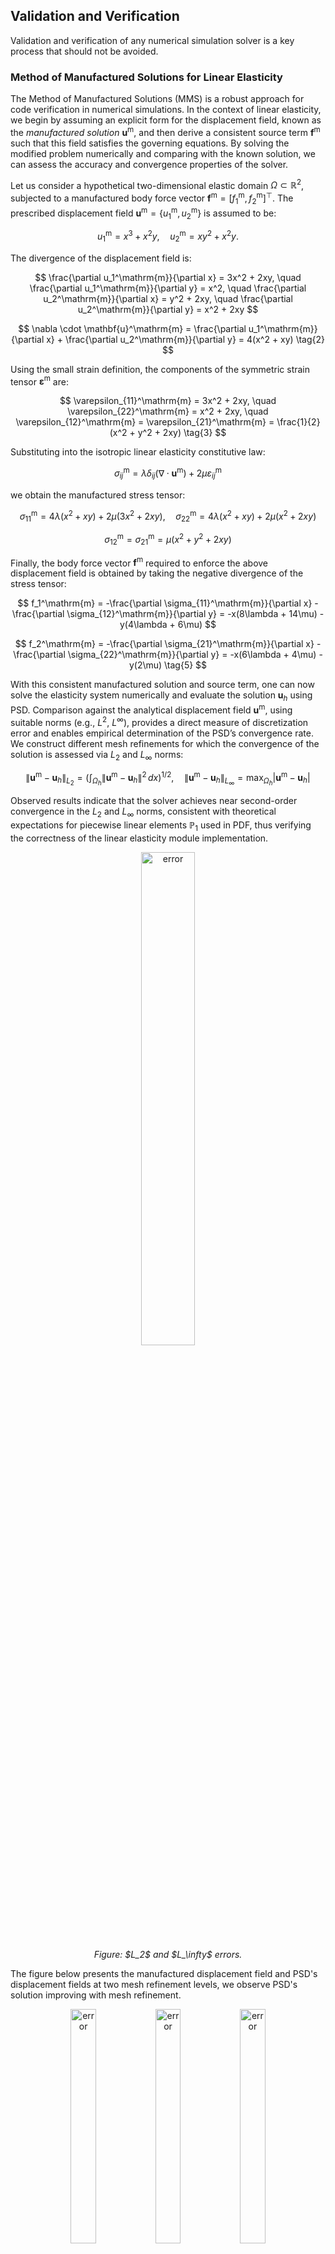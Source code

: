 ## Validation and Verification

Validation and verification of any numerical simulation solver is a key process that should not be avoided.

### Method of Manufactured Solutions for Linear Elasticity

The Method of Manufactured Solutions (MMS) is a robust approach for code verification in numerical simulations. In the context of linear elasticity, we begin by assuming an explicit form for the displacement field, known as the *manufactured solution* $\mathbf{u}^\mathrm{m}$, and then derive a consistent source term $\mathbf{f}^\mathrm{m}$ such that this field satisfies the governing equations. By solving the modified problem numerically and comparing with the known solution, we can assess the accuracy and convergence properties of the solver.

Let us consider a hypothetical two-dimensional elastic domain $\Omega \subset \mathbb{R}^2$, subjected to a manufactured body force vector $\mathbf{f}^\mathrm{m} = [f_1^\mathrm{m}, f_2^\mathrm{m}]^\top$. The prescribed displacement field $\mathbf{u}^\mathrm{m}=\{u_1^\mathrm{m},u_2^\mathrm{m}\}$ is assumed to be:

$$
u_1^\mathrm{m} = x^3 + x^2 y, \quad
u_2^\mathrm{m} = x y^2 + x^2 y. \tag{1}
$$

The divergence of the displacement field is:

$$
\frac{\partial u_1^\mathrm{m}}{\partial x} = 3x^2 + 2xy, \quad
\frac{\partial u_1^\mathrm{m}}{\partial y} = x^2, \quad
\frac{\partial u_2^\mathrm{m}}{\partial x} = y^2 + 2xy, \quad
\frac{\partial u_2^\mathrm{m}}{\partial y} = x^2 + 2xy
$$

$$
\nabla \cdot \mathbf{u}^\mathrm{m} = \frac{\partial u_1^\mathrm{m}}{\partial x} + \frac{\partial u_2^\mathrm{m}}{\partial y} = 4(x^2 + xy) \tag{2}
$$

Using the small strain definition, the components of the symmetric strain tensor $\boldsymbol{\varepsilon}^\mathrm{m}$ are:

$$
\varepsilon_{11}^\mathrm{m} = 3x^2 + 2xy, \quad
\varepsilon_{22}^\mathrm{m} = x^2 + 2xy, \quad
\varepsilon_{12}^\mathrm{m} = \varepsilon_{21}^\mathrm{m} = \frac{1}{2}(x^2 + y^2 + 2xy) \tag{3}
$$

Substituting into the isotropic linear elasticity constitutive law:

$$
\sigma_{ij}^\mathrm{m} = \lambda \delta_{ij} (\nabla \cdot \mathbf{u}^\mathrm{m}) + 2\mu \varepsilon_{ij}^\mathrm{m}
$$

we obtain the manufactured stress tensor:

$$
\sigma_{11}^\mathrm{m} = 4\lambda(x^2 + xy) + 2\mu(3x^2 + 2xy), \quad
\sigma_{22}^\mathrm{m} = 4\lambda(x^2 + xy) + 2\mu(x^2 + 2xy)
$$

$$
\sigma_{12}^\mathrm{m} = \sigma_{21}^\mathrm{m} = \mu(x^2 + y^2 + 2xy) \tag{4}
$$

Finally, the body force vector $\mathbf{f}^\mathrm{m}$ required to enforce the above displacement field is obtained by taking the negative divergence of the stress tensor:

$$
f_1^\mathrm{m} = -\frac{\partial \sigma_{11}^\mathrm{m}}{\partial x} - \frac{\partial \sigma_{12}^\mathrm{m}}{\partial y} = -x(8\lambda + 14\mu) - y(4\lambda + 6\mu)
$$

$$
f_2^\mathrm{m} = -\frac{\partial \sigma_{21}^\mathrm{m}}{\partial x} - \frac{\partial \sigma_{22}^\mathrm{m}}{\partial y} = -x(6\lambda + 4\mu) - y(2\mu) \tag{5}
$$

With this consistent manufactured solution and source term, one can now solve the elasticity system numerically and evaluate the solution $\mathbf{u}_h$ using PSD. Comparison against the analytical displacement field $\mathbf{u}^\mathrm{m}$, using suitable norms (e.g., $L^2$, $L^\infty$), provides a direct measure of discretization error and enables empirical determination of the PSD’s convergence rate. We construct different mesh refinements for which the convergence of the solution is assessed via $L_2$ and $L_\infty$ norms:

$$
\| \mathbf{u}^\mathrm{m} - \mathbf{u}_h \|_{L_2} = \left( \int_{\Omega_h} \| \mathbf{u}^\mathrm{m} - \mathbf{u}_h \|^2 \, dx \right)^{1/2}, \quad
\| \mathbf{u}^\mathrm{m} - \mathbf{u}_h \|_{L_\infty} = \max_{\Omega_h} | \mathbf{u}^\mathrm{m} - \mathbf{u}_h |
\tag{4}
$$

Observed results indicate that the solver achieves near second-order convergence in the $L_2$ and $L_\infty$ norms, consistent with theoretical expectations for piecewise linear elements $\mathbb{P}_1$ used in PDF, thus verifying the correctness of the linear elasticity module implementation.

<figure style="text-align: center;">
  <img src="_images/validation/error-min.png" width="45%" alt="error">
  <figcaption><em>Figure: $L_2$ and $L_\infty$ errors.</em></figcaption>
</figure>

The figure below presents the manufactured displacement field and PSD's displacement fields at two mesh refinement levels, we observe PSD's solution improving with mesh refinement.

<figure style="text-align: center;">
  <img src="_images/validation/mms-le-min.png" width="31%" alt="error">
  <img src="_images/validation/fem-le-l1-min.png" width="31%" alt="error">
  <img src="_images/validation/fem-le-l4-min.png" width="31%" alt="error">
  <figcaption><em>Figure: manufactured displacement field $\mathbf{u}^\mathrm{m}$  (a) and PSD's displacement field $\mathbf{u}_h$ with a coarse mesh (b) and fine mesh (c).</em></figcaption>
</figure>

### Benchmark Validation of Fracture Mechanics Module

A widely used numerical benchmark in fracture mechanics (see, [1-4]) is the **two-dimensional single-edge notched tensile and shear fracture test**. This canonical setup serves as a validation case for the phase-field fracture mechanics module implemented in the PSD solver.

The problem domain consists of an initially cracked square plate $(x,y) \in \Omega = [0~\text{cm}, 1~\text{cm}]^2$, as illustrated in the figure below. A horizontal notch is introduced at the mid-height of the plate, specifically along $\partial\Omega_{\text{D}}(x:0 \le x \le 0.5, y: y=0.5)$. The bottom edge $\partial\Omega_{\text{D}}(y=0)$ is fixed in both displacement components, while the top edge $\partial\Omega_{\text{D}}(y=1)$ is incrementally loaded in the vertical direction until fracture occurs. The material is characterized by Lamé parameters $\lambda = 121.15~\text{kPa}$, $\mu = 80.77~\text{kPa}$, and fracture energy $G_{\text{c}} = 2.7~\text{kN/mm}$.

To impose a displacement discontinuity representing the initial crack, nearly overlapping Dirichlet nodes with a tolerance of $\delta y = 10^{-7}~\text{m}$ are placed above and below the crack line in the finite element mesh $\Omega^h$, i.e., on $\partial\Omega^h_{\text{D}}(x:0 \le x \le 0.5, y: 0.5 \pm \delta y)$. The vertical displacement on the top edge is applied incrementally with a step size of $\Delta\bar{u}_2 = 1 \cdot 10^{-5}~\text{mm}$ up to $u_2 = 5 \cdot 10^{-3}~\text{mm}$, followed by smaller steps of $\Delta\bar{u}_2 = 1 \cdot 10^{-6}~\text{mm}$ until full fracture. On the bottom edge, zero Dirichlet boundary conditions $\bar{u}_1 = \bar{u}_2 = 0$ are enforced. For all simulations, the degradation parameter is set to $\kappa = 1 \cdot 10^{-6}$, and the regularization length is chosen as $l_0 = 2h$, where $h$ is the characteristic element size.

<figure style="text-align: center;">
  <img src="_images/fracture-mechanics/square-notch.png" width="20%" alt="error">
  <figcaption><em>Figure: domain and boundary conditions for tensile fracture benchmark.</em></figcaption>
</figure>

Unstructured triangular meshes are generated using Gmsh, a sufficientetly fine mesh is used for solving this problem with PSD. The reaction forces computed using PSD closely match reference results from [1] and [5], thus cross-validating the implementation.

<figure style="text-align: center;">
  <img src="_images/validation/fracture-test-min.png" width="80%" alt="error">
  <figcaption><em>Figure: cross-validation results for tensile fracture using PSD.</em></figcaption>
</figure>

A similar benchmark exists under shear loading, where the top edge is displaced in the horizontal ($x$) direction. This generates both tensile and compressive stress zones within the material, making fracture path prediction more challenging. The PSD results for this case are shown below and compared against reference solutions. The good agreement again validates the accuracy of the solver.

<figure style="text-align: center;">
  <img src="_images/validation/fracture-test-s-min.png" width="80%" alt="error">
  <figcaption><em>Figure: cross-validation results for shear fracture using PSD.</em></figcaption>
</figure>

#### References

[1] M. Ambati, T. Gerasimov, and L. De Lorenzis. *A review on phase-field models of brittle fracture and a new fast hybrid formulation*. Computational Mechanics, 55(2):383–405, 2014.

[2] Heeyeong Jeong et al. *Phase field modeling of crack propagation under combined shear and tensile loading with hybrid formulation*. Computational Materials Science, 155:483–492, 2018.

[3] Guowei Liu et al. *Abaqus implementation of monolithic and staggered schemes for quasi-static and dynamic fracture phase-field model*. Computational Materials Science, 121:35–47, 2016

[4] S.N Hirshikesh, and R.K. Annabattula. *A FEniCS implementation of the phase field method for quasi-static brittle fracture*. Frontiers of Structural and Civil Engineering, 13(2):380–396, 2018.

[5] C. Miehe, F. Welschinger, and M. Hofacker. *Thermodynamically consistent phase-field models of fracture: Variational principles and multi-field FE implementations.* International Journal for Numerical Methods in Engineering, 83(10):1273–1311, 2010.

### Experiential-Validation of Fracture Mechanics Module

<figure style="text-align: center;">
  <img src="_images/fracture-mechanics/Concrete-L-shaped-panel-Experimental-fracture-paths.png" width="31%" alt="error">
  <img src="_images/fracture-mechanics/fm-mesh.png" width="25%" alt="error">
  <img src="_images/fracture-mechanics/fm-d3.png" width="28%" alt="error">
  <figcaption><em>Figure: left: geometry and experimental results of the fracture path [1]; middle: partitioned mesh used by PSD; right: PSD damage solution at final time step.</em></figcaption>
</figure>

#### References

[1] J. Oliver, A. Huespe, M.D.G. Pulido, and S. Blanco. *Computational modeling of cracking of concrete in strong discontinuity settings*. Computers and Concrete, 1(1):61, 2004.

[2] M. Ambati, T. Gerasimov, and L. De Lorenzis. *A review on phase-field models of brittle fracture and a new fast hybrid formulation*. Computational Mechanics, 55(2):383–405, 2014.

### Cross-Validation of Elastodynamics Module

<figure style="text-align: center;">
  <img src="_images/validation/elastodynamics-1-min.png" width="31%" alt="error">
  <img src="_images/validation/elastodynamics-2-min.png" width="31%" alt="error">
  <img src="_images/validation/elastodynamics-3-min.png" width="31%" alt="error">
  <figcaption><em>Figure: cross validation elastodynamics module of PSD. Transient kinetic, elastic, and damping energies are compared to reference  solutions [1].</em></figcaption>
</figure>

#### References

[1] Silvano Erlicher, Luca Bonaventura, and Oreste S Bursi. *The analysis of the generalized-α method for non-linear dynamic problems*. Computational Mechanics 28(2):83–104, 2002.

### Cross-Validation of Soildynamics Module

<figure style="text-align: center;">
  <img src="_images/validation/PSD-CAST3M-min.png" width="80%" alt="error">
  <figcaption><em>Figure: 2D cross validation test for soildyanmics for PSD. Displacement fields at two distinct locations are compared between CAST3M and PSD.</em></figcaption>
</figure>

<figure style="text-align: center;">
  <img src="_images/validation/3d-psd-cast3m-min.png" width="80%" alt="error">
  <figcaption><em>Figure:  3D cross validation test for soildyanmics for PSD. Displacement fields at two distinct locations are compared between CAST3M and PSD</em></figcaption>
</figure>

### Cross-Validation of Elasto-plastic Module

<figure style="text-align: center;">

<div style="display: flex; justify-content: center; gap: 4px; margin-bottom: 4px;">
    <img src="_images/elasto-plastic/test_psd_t0.png" width="45%" alt="PSD at t0" style="border: 1px solid black;">
    <img src="_images/elasto-plastic/test_fenics_t0.png" width="45.6%" alt="Reference code at t0" style="border: 1px solid black;">
  </div>

<div style="display: flex; justify-content: center; gap: 4px; margin-bottom: 4px;">
    <img src="_images/elasto-plastic/test_psd_t10.png" width="45%" alt="PSD at t10" style="border: 1px solid black;">
    <img src="_images/elasto-plastic/test_fenics_t10.png" width="45.6%" alt="Reference code at t10" style="border: 1px solid black;">
  </div>

<div style="display: flex; justify-content: center; gap: 4px; margin-bottom: 4px;">
    <img src="_images/elasto-plastic/test_psd_t19.png" width="45%" alt="PSD at t19" style="border: 1px solid black;">
    <img src="_images/elasto-plastic/test_fenics_t19.png" width="45.6%" alt="Reference code at t19" style="border: 1px solid black;">
  </div>

<figcaption style="max-width: 800px; margin: 0 auto; font-style: italic;">
    Figure: Validation results comparison of PSD (left column) and reference code (right column) at different timesteps (<em>t<sub>0</sub>, t<sub>10</sub>, t<sub>19</sub></em>). Reference results used for comparison were obtained by installing and running the FEniCS Solid Mechanics library [Garth N. Wells (2021)].
  </figcaption>
</figure>

<figure style="text-align: center;">
  <img src="_images/elasto-plastic/final.png" width="45%" alt="Validation of displacement movement of inner border">
  <figcaption style="max-width: 600px; margin: 0 auto; font-style: italic;">
    Figure: Validation of the displacement movement of inner border obtained by PSD and another reference code. Reference results used for comparison were obtained by installing and running the FEniCS solid mechanics codes — 
    <a href="https://bitbucket.org/fenics-apps/fenics-solid-mechanics" target="_blank" rel="noopener noreferrer">https://bitbucket.org/fenics-apps/fenics-solid-mechanics</a>.
  </figcaption>
</figure>

<figure style="text-align: center;">
  <img src="_images/elasto-plastic/t5.png" width="45%" alt="Displacement field obtained by PSD at various time steps" style="margin-right: 1%;">
  <img src="_images/elasto-plastic/t19.png" width="45%" alt="Displacement field obtained by reference code at t19">

<figcaption style="max-width: 700px; margin: 0 auto; font-style: italic;">
    Figure: Validation of the displacement field obtained by PSD and another reference code. The displacement magnitude is plotted on the central line which bisects the geometry into two. On the left, time steps — <em>t<sub>0</sub>, t<sub>4</sub>, t<sub>8</sub>, t<sub>12</sub>, t<sub>16</sub></em> — are plotted and on the right — <em>t<sub>19</sub></em>. Reference results used for comparison were obtained by installing and running the FEniCS Solid Mechanics library [Garth N. Wells (2021)].
  </figcaption>
</figure>
